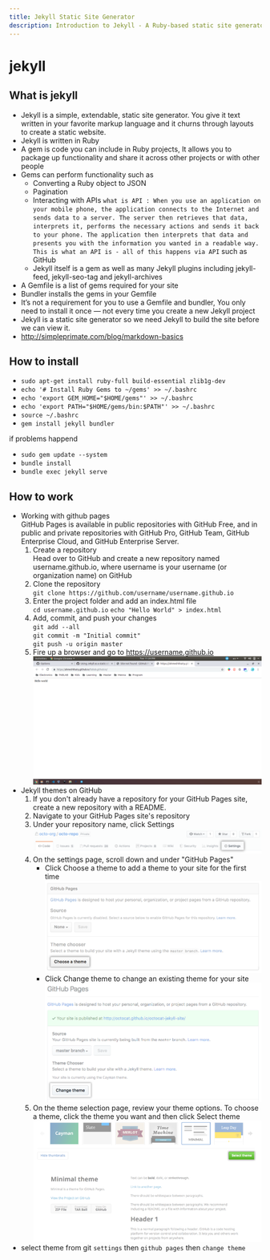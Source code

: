 ```yaml
---
title: Jekyll Static Site Generator
description: Introduction to Jekyll - A Ruby-based static site generator for building websites
---
```


# jekyll

## What is jekyll

- Jekyll is a simple, extendable, static site generator. You give it text written in your favorite markup language and it churns through layouts to create a static website.
- Jekyll is written in Ruby
- A gem is code you can include in Ruby projects, It allows you to package up functionality and share it across other projects or with other people
- Gems can perform functionality such as
  - Converting a Ruby object to JSON
  - Pagination
  - Interacting with APIs `what is API : When you use an application on your mobile phone, the application connects to the Internet and sends data to a server. The server then retrieves that data, interprets it, performs the necessary actions and sends it back to your phone. The application then interprets that data and presents you with the information you wanted in a readable way. This is what an API is - all of this happens via API` such as GitHub
  - Jekyll itself is a gem as well as many Jekyll plugins including jekyll-feed, jekyll-seo-tag and jekyll-archives
- A Gemfile is a list of gems required for your site
- Bundler installs the gems in your Gemfile
- It’s not a requirement for you to use a Gemfile and bundler, You only need to install it once — not every time you create a new Jekyll project
- Jekyll is a static site generator so we need Jekyll to build the site before we can view it.
- http://simpleprimate.com/blog/markdown-basics

## How to install

- `sudo apt-get install ruby-full build-essential zlib1g-dev`
- `echo '# Install Ruby Gems to ~/gems' >> ~/.bashrc`
- `echo 'export GEM_HOME="$HOME/gems"' >> ~/.bashrc`
- `echo 'export PATH="$HOME/gems/bin:$PATH"' >> ~/.bashrc`
- `source ~/.bashrc`
- `gem install jekyll bundler`

if problems happend

- `sudo gem update --system`
- `bundle install`
- `bundle exec jekyll serve`

## How to work

- Working with github pages  
   GitHub Pages is available in public repositories with GitHub Free, and in public and private repositories with GitHub Pro, GitHub Team, GitHub Enterprise Cloud, and GitHub Enterprise Server.
  1. Create a repository  
     Head over to GitHub and create a new repository named username.github.io, where username is your username (or organization name) on GitHub
  2. Clone the repository  
     `git clone https://github.com/username/username.github.io`
  3. Enter the project folder and add an index.html file  
     `cd username.github.io`
     `echo "Hello World" > index.html`
  4. Add, commit, and push your changes  
     `git add --all`  
     `git commit -m "Initial commit"`  
     `git push -u origin master`
  5. Fire up a browser and go to https://username.github.io  
     ![first webpage](../../../../assets/documontations/challenges/first.png)
- Jekyll themes on GitHub
  1. If you don't already have a repository for your GitHub Pages site, create a new repository with a README.
  2. Navigate to your GitHub Pages site's repository
  3. Under your repository name, click Settings  
     ![repo](../../../../assets/documontations/challenges/repo.png)
  4. On the settings page, scroll down and under "GitHub Pages"
     - Click Choose a theme to add a theme to your site for the first time  
       ![theme](../../../../assets/documontations/challenges/theme.png)
     - Click Change theme to change an existing theme for your site  
       ![change](../../../../assets/documontations/challenges/change.png)
  5. On the theme selection page, review your theme options. To choose a theme, click the theme you want and then click Select theme  
     ![select](../../../../assets/documontations/challenges/select.png)
- select theme from git `settings` then `github pages` then `change theme`
